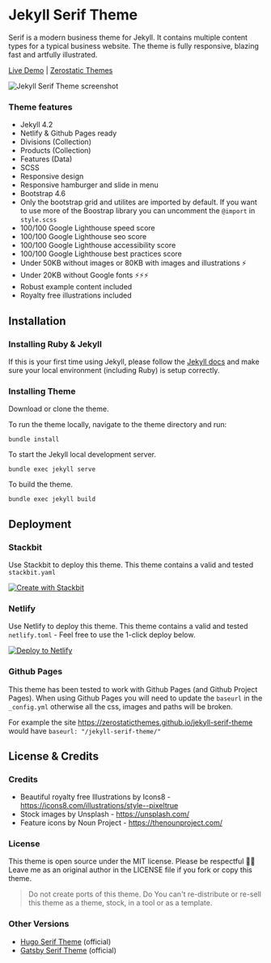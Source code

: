 # Jekyll Serif Theme

Serif is a modern business theme for Jekyll. It contains multiple content types for a typical business website. The theme is fully responsive, blazing fast and artfully illustrated.

[Live Demo](https://jekyll-serif.netlify.app/) | 
[Zerostatic Themes](https://www.zerostatic.io)

![Jekyll Serif Theme screenshot](https://www.zerostatic.io/theme/jekyll-serif/jekyll-serif-screenshot.png)

### Theme features

- Jekyll 4.2
- Netlify & Github Pages ready
- Divisions (Collection)
- Products (Collection)
- Features (Data)
- SCSS
- Responsive design
- Responsive hamburger and slide in menu
- Bootstrap 4.6
- Only the bootstrap grid and utilites are imported by default. If you want to use more of the Boostrap library you can uncomment the `@import` in `style.scss`
- 100/100 Google Lighthouse speed score
- 100/100 Google Lighthouse seo score
- 100/100 Google Lighthouse accessibility score
- 100/100 Google Lighthouse best practices score
- Under 50KB without images or 80KB with images and illustrations ⚡
- Under 20KB without Google fonts ⚡⚡⚡
- Robust example content included
- Royalty free illustrations included


## Installation

### Installing Ruby & Jekyll
 
If this is your first time using Jekyll, please follow the [Jekyll docs](https://jekyllrb.com/docs/installation/) and make sure your local environment (including Ruby) is setup correctly.

### Installing Theme

Download or clone the theme.

To run the theme locally, navigate to the theme directory and run:

```
bundle install
``` 

To start the Jekyll local development server.

```
bundle exec jekyll serve
``` 

To build the theme.
 
```
bundle exec jekyll build
```

## Deployment

### Stackbit

Use Stackbit to deploy this theme. This theme contains a valid and tested `stackbit.yaml`

[![Create with Stackbit](https://assets.stackbit.com/badge/create-with-stackbit.svg)](https://app.stackbit.com/create?theme=https://github.com/zerostaticthemes/jekyll-serif-theme)

### Netlify

Use Netlify to deploy this theme. This theme contains a valid and tested `netlify.toml` - Feel free to use the 1-click deploy below.

[![Deploy to Netlify](https://www.netlify.com/img/deploy/button.svg)](https://app.netlify.com/start/deploy?repository=https://github.com/zerostaticthemes/jekyll-serif-theme)

### Github Pages
This theme has been tested to work with Github Pages (and Github Project Pages). When using Github Pages you will need to update the `baseurl` in the `_config.yml` otherwise all the css, images and paths will be broken.

For example the site https://zerostaticthemes.github.io/jekyll-serif-theme would have `baseurl: "/jekyll-serif-theme/"`

## License & Credits

### Credits

- Beautiful royalty free Illustrations by Icons8 - https://icons8.com/illustrations/style--pixeltrue
- Stock images by Unsplash - https://unsplash.com/
- Feature icons by Noun Project - https://thenounproject.com/

### License

This theme is open source under the MIT license. Please be respectful 🙏🏽 Leave me as an original author in the LICENSE file if you fork or copy this theme. 

> Do not create ports of this theme. Do You can't re-distribute or re-sell this theme as a theme, stock, in a tool or as a template.

### Other Versions

- [Hugo Serif Theme](https://github.com/zerostaticthemes/hugo-serif-theme) (official)
- [Gatsby Serif Theme](https://github.com/zerostaticthemes/gatsby-serif-theme) (official)
